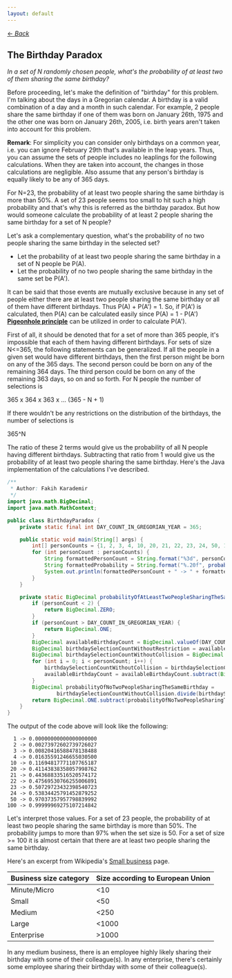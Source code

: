 ```yaml
---
layout: default
---
```

[<- _Back_](./)

## The Birthday Paradox

_In a set of N randomly chosen people, what's the probability of at least two of them sharing the same birthday?_

Before proceeding, let's make the definition of "birthday" for this problem. I'm talking about the days in a Gregorian calendar.
A birthday is a valid combination of a day and a month in such calendar. For example, 2 people share the same birthday if one of them was born on January 26th, 1975 and the other one was born on January 26th, 2005, i.e. birth years aren't taken into account for this problem. 

__Remark__: For simplicity you can consider only birthdays on a common year, i.e. you can ignore February 29th that's available in the leap years. Thus, you can assume the sets of people includes no leaplings for the following calculations. When they are taken into account, the changes in those calculations are negligible. Also assume that any person's birthday is equally likely to be any of 365 days.

For N=23, the probability of at least two people sharing the same birthday is more than 50%. A set of 23 people seems too small to hit such a high probability and that's why this is referred as the birthday paradox. But how would someone calculate the probability of at least 2 people sharing the same birthday for a set of N people?

Let's ask a complementary question, what's the probability of no two people sharing the same birthday in the selected set?
* Let the probability of at least two people sharing the same birthday in a set of N people be P(A).
* Let the probability of no two people sharing the same birthday in the same set be P(A').

It can be said that those events are mutually exclusive because in any set of people 
either there are at least two people sharing the same birthday or all of them have different birthdays. Thus P(A) + P(A') = 1.
So, if P(A') is calculated, then P(A) can be calculated easily since P(A) = 1 - P(A')
[__Pigeonhole principle__](https://en.wikipedia.org/wiki/Pigeonhole_principle) can be utilized in order to calculate P(A').

First of all, it should be denoted that for a set of more than 365 people, it's impossible that each of them having different birthdays. For sets of size N<=365, the following statements can be generalized.
If all the people in a given set would have different birthdays, then the first person might be born on any of the 365 days.
The second person could be born on any of the remaining 364 days. The third person could be born on any of the remaining 363 days, so on and so forth. For N people the number of selections is

365 x 364 x 363 x ... (365 - N + 1)

If there wouldn't be any restrictions on the distribution of the birthdays, the number of selections is

365^N

The ratio of these 2 terms would give us the probability of all N people having different birthdays. Subtracting that ratio from 1 would give us the probability of at least two people sharing the same birthday. Here's the Java implementation of the calculations I've described.

```java
/**
 * Author: Fakih Karademir
 */
import java.math.BigDecimal;
import java.math.MathContext;

public class BirthdayParadox {
    private static final int DAY_COUNT_IN_GREGORIAN_YEAR = 365;

    public static void main(String[] args) {
        int[] personCounts = {1, 2, 3, 4, 10, 20, 21, 22, 23, 24, 50, 100};
        for (int personCount : personCounts) {
            String formattedPersonCount = String.format("%3d", personCount);
            String formattedProbability = String.format("%.20f", probabilityOfAtLeastTwoPeopleSharingTheSameBirthday(personCount));
            System.out.println(formattedPersonCount + " -> " + formattedProbability);
        }
    }

    private static BigDecimal probabilityOfAtLeastTwoPeopleSharingTheSameBirthday(int personCount) {
        if (personCount < 2) {
            return BigDecimal.ZERO;
        }
        if (personCount > DAY_COUNT_IN_GREGORIAN_YEAR) {
            return BigDecimal.ONE;
        }
        BigDecimal availableBirthdayCount = BigDecimal.valueOf(DAY_COUNT_IN_GREGORIAN_YEAR);
        BigDecimal birthdaySelectionCountWithoutRestriction = availableBirthdayCount.pow(personCount);
        BigDecimal birthdaySelectionCountWithoutCollision = BigDecimal.ONE;
        for (int i = 0; i < personCount; i++) {
            birthdaySelectionCountWithoutCollision = birthdaySelectionCountWithoutCollision.multiply(availableBirthdayCount);
            availableBirthdayCount = availableBirthdayCount.subtract(BigDecimal.ONE);
        }
        BigDecimal probabilityOfNoTwoPeopleSharingTheSameBirthday =
                birthdaySelectionCountWithoutCollision.divide(birthdaySelectionCountWithoutRestriction, new MathContext(20));
        return BigDecimal.ONE.subtract(probabilityOfNoTwoPeopleSharingTheSameBirthday);
    }
}
```
The output of the code above will look like the following:
```
  1 -> 0.00000000000000000000
  2 -> 0.00273972602739726027
  3 -> 0.00820416588478138488
  4 -> 0.01635591246655030500
 10 -> 0.11694817771107765187
 20 -> 0.41143838358057998762
 21 -> 0.44368833516520574172
 22 -> 0.47569530766255006891
 23 -> 0.50729723432398540723
 24 -> 0.53834425791452879252
 50 -> 0.97037357957798839992
100 -> 0.99999969275107214842
```
Let's interpret those values. For a set of 23 people, the probability of at least two people sharing the same birthday is more than 50%. The probability jumps to more than 97% when the set size is 50. For a set of size >= 100 it is almost certain that there are at least two people sharing the same birthday.

Here's an excerpt from Wikipedia's [Small business](https://en.wikipedia.org/wiki/Small_business) page.

| Business size category | Size according to European Union |
|------------------------|----------------------------------|
| Minute/Micro           | <10                              |
| Small                  | <50                              |
| Medium                 | <250                             |
| Large                  | <1000                            |
| Enterprise             | >1000                            |

In any medium business, there is an employee highly likely sharing their birthday with some of their colleague(s).
In any enterprise, there's certainly some employee sharing their birthday with some of their colleague(s).
